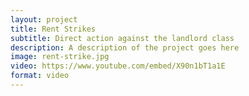 ```yaml
---
layout: project
title: Rent Strikes
subtitle: Direct action against the landlord class
description: A description of the project goes here
image: rent-strike.jpg
video: https://www.youtube.com/embed/X90n1bT1a1E
format: video
---
```

